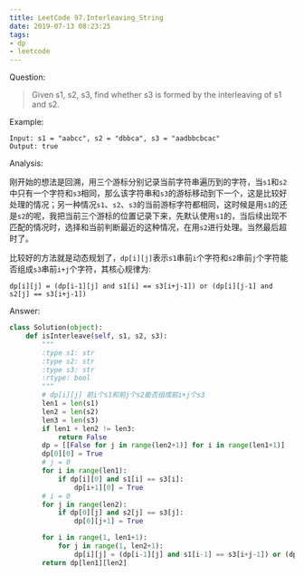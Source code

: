 ```yaml
---
title: LeetCode 97.Interleaving_String
date: 2019-07-13 08:23:25
tags: 
- dp
- leetcode
---
```


Question:

> Given s1, s2, s3, find whether s3 is formed by the interleaving of s1 and s2.

<!--more-->

Example:

    Input: s1 = "aabcc", s2 = "dbbca", s3 = "aadbbcbcac"
    Output: true

Analysis:

刚开始的想法是回溯，用三个游标分别记录当前字符串遍历到的字符，当`s1`和`s2`中只有一个字符和`s3`相同，那么该字符串和`s3`的游标移动到下一个，这是比较好处理的情况；另一种情况`s1`、`s2`、`s3`的当前游标字符都相同，这时候是用`s1`的还是`s2`的呢，我把当前三个游标的位置记录下来，先默认使用`s1`的，当后续出现不匹配的情况时，选择和当前判断最近的这种情况，在用`s2`进行处理。当然最后超时了。

比较好的方法就是动态规划了，`dp[i][j]`表示`s1`串前`i`个字符和`s2`串前`j`个字符能否组成`s3`串前`i+j`个字符，其核心规律为:

    dp[i][j] = (dp[i-1][j] and s1[i] == s3[i+j-1]) or (dp[i][j-1] and s2[j] == s3[i+j-1]) 

Answer:

``` python
class Solution(object):
    def isInterleave(self, s1, s2, s3):
        """
        :type s1: str
        :type s2: str
        :type s3: str
        :rtype: bool
        """
        # dp[i][j] 前i个s1和前j个s2能否组成前i+j个s3
        len1 = len(s1)
        len2 = len(s2)
        len3 = len(s3)
        if len1 + len2 != len3:
            return False
        dp = [[False for j in range(len2+1)] for i in range(len1+1)]
        dp[0][0] = True
        # j = 0
        for i in range(len1):
            if dp[i][0] and s1[i] == s3[i]:
                dp[i+1][0] = True
        # i = 0
        for j in range(len2):
            if dp[0][j] and s2[j] == s3[j]:
                dp[0][j+1] = True

        for i in range(1, len1+1):
            for j in range(1, len2+1):
                dp[i][j] = (dp[i-1][j] and s1[i-1] == s3[i+j-1]) or (dp[i][j-1] and s2[j-1] == s3[j+i-1])
        return dp[len1][len2]
```
